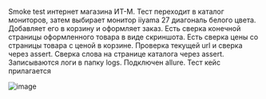 Smoke test интернет магазина ИТ-М. Тест переходит в каталог мониторов, затем выбирает монитор iiyama 27 диагональ белого цвета. Добавляет его в корзину и оформляет заказ. Есть сверка конечной страницы оформленного товара в виде скриншота. 
Есть сверка цены со страницы товара с ценой в корзине. Проверка текущей url и сверка через assert. Сверка слова на странице каталога через assert. Записываются логи в папку logs. Подключен allure.
Тест кейс прилагается 

![image](https://github.com/AlexQA50/Smoketestforstore/assets/16304380/6a14666b-3fa2-46d3-8e7d-3cf2bef033e1)

